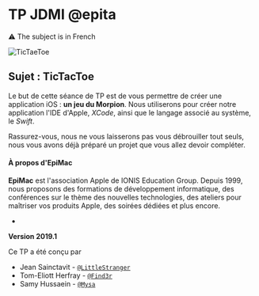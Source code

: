 # TP JDMI @epita

:warning: The subject is in French

![TicTaeToe](https://image.noelshack.com/fichiers/2019/08/7/1551032380-epimac-jdmi19.png)
## Sujet : TicTacToe

Le but de cette séance de TP est de vous permettre de créer une application iOS : **un jeu du Morpion**. Nous utiliserons pour créer notre application l'IDE d'Apple, *XCode*, ainsi que le langage associé au système, le *Swift*.

Rassurez-vous, nous ne vous laisserons pas vous débrouiller tout seuls, nous vous avons déjà préparé un projet que vous allez devoir compléter.

#### À propos d'EpiMac
**EpiMac** est l'association Apple de IONIS Education Group. Depuis 1999, nous proposons des formations de développement informatique, des conférences sur le thème des nouvelles technologies, des ateliers pour maîtriser vos produits Apple, des soirées dédiées et plus encore.

-
**Version 2019.1**

Ce TP a été conçu par

- Jean Sainctavit - [``@LittleStranger``](https://github.com/L1ttleStranger)
- Tom-Eliott Herfray - [``@Find3r``](https://github.com/TomEliott)
- Samy Hussaein - [``@Mysa``](https://github.com/SamyHussaein)
